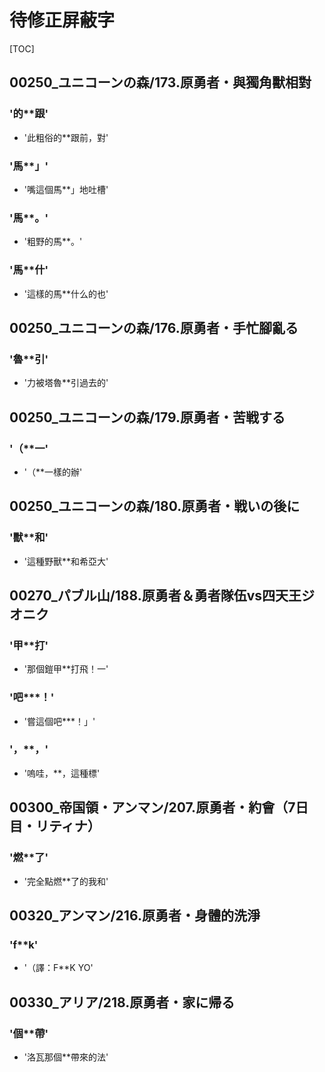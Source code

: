 # 待修正屏蔽字

[TOC]

## 00250_ユニコーンの森/173.原勇者・與獨角獸相對

### '的**跟'

- '此粗俗的**跟前，對'

### '馬**」'

- '嘴這個馬**」地吐槽'

### '馬**。'

- '粗野的馬**。'

### '馬**什'

- '這樣的馬**什么的也'


## 00250_ユニコーンの森/176.原勇者・手忙腳亂る

### '魯**引'

- '力被塔魯**引過去的'


## 00250_ユニコーンの森/179.原勇者・苦戦する

### '（**一'

- '（**一樣的辦'


## 00250_ユニコーンの森/180.原勇者・戦いの後に

### '獸**和'

- '這種野獸**和希亞大'


## 00270_パブル山/188.原勇者＆勇者隊伍vs四天王ジオニク

### '甲**打'

- '那個鎧甲**打飛！一'

### '吧***！'

- '嘗這個吧***！」'

### '，**，'

- '嗚哇，**，這種標'


## 00300_帝国領・アンマン/207.原勇者・約會（7日目・リティナ）

### '燃**了'

- '完全點燃**了的我和'


## 00320_アンマン/216.原勇者・身體的洗淨

### 'f**k'

- '（譯：F**K YO'


## 00330_アリア/218.原勇者・家に帰る

### '個**帶'

- '洛瓦那個**帶來的法'
